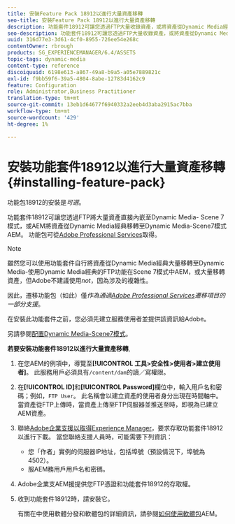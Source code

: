 ```yaml
---
title: 安裝Feature Pack 18912以進行大量資產移轉
seo-title: 安裝Feature Pack 18912以進行大量資產移轉
description: 功能套件18912可讓您透過FTP大量收錄資產，或將資產從Dynamic Media經典移轉至Dynamic MediaAEM。 此可選功能套件可從Adobe支援取得。
seo-description: 功能套件18912可讓您透過FTP大量收錄資產，或將資產從Dynamic Media經典移轉至Dynamic MediaAEM。 此可選功能套件可從Adobe支援取得。
uuid: 316d77e3-3d61-4cf0-8955-726ee54e268c
contentOwner: rbrough
products: SG_EXPERIENCEMANAGER/6.4/ASSETS
topic-tags: dynamic-media
content-type: reference
discoiquuid: 6198e613-a867-49a8-b9a5-a05e7889821c
exl-id: f9bb59f6-39a5-4804-8abe-12783d4162c9
feature: Configuration
role: Administrator,Business Practitioner
translation-type: tm+mt
source-git-commit: 13eb1d64677f6940332a2eeb4d3aba2915ac7bba
workflow-type: tm+mt
source-wordcount: '429'
ht-degree: 1%

---
```


# 安裝功能套件18912以進行大量資產移轉{#installing-feature-pack}

功能包18912的安裝是&#x200B;_可選_。

功能套件18912可讓您透過FTP將大量資產直接內嵌至Dynamic Media- Scene 7模式，或AEM將資產從Dynamic Media經典移轉至Dynamic Media-Scene7模式AEM。 功能包可從[Adobe Professional Services](https://www.adobe.com/experience-cloud/consulting-services.html)取得。

>[!NOTE]
>
>雖然您可以使用功能套件自行將資產從Dynamic Media經典大量移轉至Dynamic Media-使用Dynamic Media經典的FTP功能在Scene 7模式中AEM，或大量移轉資產，但Adobe不建議使用&#x200B;*not*，因為涉及的複雜性。
>
>因此，遷移功能包（如此）僅&#x200B;*作為通過[Adobe Professional Services](https://www.adobe.com/experience-cloud/consulting-services.html)遷移項目的一部分支援*。

在安裝此功能套件之前，您必須先建立服務使用者並提供該資訊給Adobe。

另請參閱[配置Dynamic Media-Scene7模式](https://helpx.adobe.com/experience-manager/6-4/assets/using/config-dms7.html)。

**若要安裝功能套件18912以進行大量資產移轉**,

1. 在您AEM的例項中，導覽至&#x200B;**[!UICONTROL 工具>安全性>使用者>建立使用者]**。 此服務用戶必須具有`/content/dam`的讀／寫權限。
1. 在&#x200B;**[!UICONTROL ID]**&#x200B;和&#x200B;**[!UICONTROL Password]**&#x200B;欄位中，輸入用戶名和密碼；例如，`FTP User`。 此名稱會以建立資產的使用者身分出現在時間軸中。 當資產從FTP上傳時，當資產上傳至FTP伺服器並推送至時，即視為已建立AEM資產。
1. 聯絡[Adobe企業支援以取得Experience Manager](https://helpx.adobe.com/tw/contact/enterprise-support.ec.html)，要求存取功能套件18912以進行下載。 當您聯絡支援人員時，可能需要下列資訊：

   * 您「作者」實例的伺服器IP地址，包括埠號（預設情況下，埠號為4502）。
   * 服AEM務用戶用戶名和密碼。

1. Adobe企業支AEM援提供您FTP憑證和功能套件18912的存取權。

1. 收到功能套件18912時，請安裝它。

   有關在中使用軟體分發和軟體包的詳細資訊，請參閱[如何使用軟體包](/help/sites-administering/package-manager.md)AEM。
